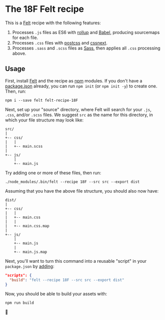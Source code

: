 # The 18F Felt recipe
This is a [Felt] recipe with the following features:

1. Processes `.js` files as ES6 with [rollup] and [Babel], producing sourcemaps
   for each file.
1. Processes `.css` files with [postcss] and [cssnext].
1. Processes `.sass` and `.scss` files as [Sass], then applies all `.css`
   processing above.

## Usage
First, install [Felt] and the recipe as [npm] modules. If you don't
have a [package.json] already, you can run `npm init` (or `npm init
-y`) to create one. Then, run:

```
npm i --save felt felt-recipe-18F
```

Next, set up your "source" directory, where Felt will search for
your `.js`, `.css`, and/or `.scss` files. We suggest `src` as the
name for this directory, in which your file structure may look like:

```
src/
|
+-- css/
|   |
|   +-- main.scss
|
+-- js/
    |
    +-- main.js
```

Try adding one or more of these files, then run:

```
./node_modules/.bin/felt --recipe 18F --src src --export dist
```

Assuming that you have the above file structure, you should also now
have:

```
dist/
|
+-- css/
|   |
|   +-- main.css
|   |
|   +-- main.css.map
|
+-- js/
    |
    +-- main.js
    |
    +-- main.js.map
```

Next, you'll want to turn this command into a reusable "script" in
your `package.json` by [adding](https://docs.npmjs.com/files/package.json#scripts):

```json
"scripts": {
  "build": "felt --recipe 18F --src src --export dist"
}
```

Now, you should be able to build your assets with:

```
npm run build
```

:rocket:

[npm]: https://npmjs.com
[package.json]: https://docs.npmjs.com/files/package.json
[rollup]: https://github.com/rollup/rollup
[Babel]: http://babeljs.io/
[Sass]: http://sass-lang.com/
[Felt]: https://cognitom.github.io/felt/
[cssnext]: http://cssnext.io/
[postcss]: http://postcss.org/
